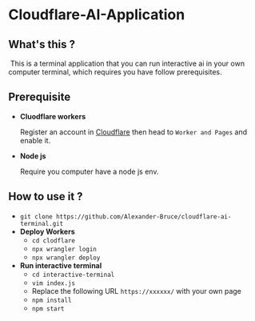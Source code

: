 # **Cloudflare-AI-Application**

## What's this ?

​	This is a terminal application that you can run interactive ai in your own computer  terminal, which requires you have follow prerequisites. 

## Prerequisite 

- **Cluodflare workers**

  Register an account in [Cloudflare](https://www.cloudflare.com) then head to `Worker and Pages` and enable it.

- **Node js** 

  Require you computer have a node js env.

## How to use it ?

- `git clone https://github.com/Alexander-Bruce/cloudflare-ai-terminal.git`
- **Deploy Workers**
  - `cd clodflare`
  - `npx wrangler login`
  - `npx wrangler deploy`
- **Run interactive terminal** 
  - `cd interactive-terminal`
  - `vim index.js`
  - Replace the following URL  `https://xxxxxx/` with your own page
  - `npm install` 
  - `npm start`

